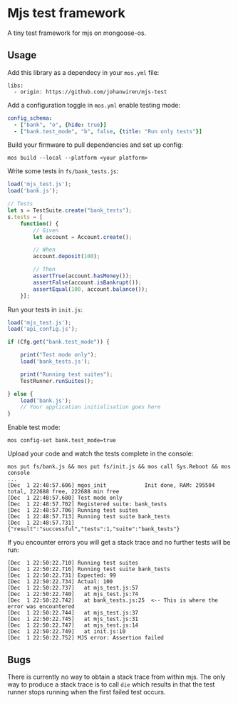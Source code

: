 # Mjs test framework

A tiny test framework for mjs on mongoose-os.

## Usage

Add this library as a dependecy in your `mos.yml` file:

```
libs:
  - origin: https://github.com/johanwiren/mjs-test

```

Add a configuration toggle in `mos.yml` enable testing mode:

```yaml
config_schema:
  - ["bank", "o", {hide: true}]
  - ["bank.test_mode", "b", false, {title: "Run only tests"}]

```

Build your firmware to pull dependencies and set up config:

```
mos build --local --platform <your platform>
```

Write some tests in `fs/bank_tests.js`:

```javascript
load('mjs_test.js');
load('bank.js');

// Tests
let s = TestSuite.create("bank_tests");
s.tests = [
    function() {
        // Given
        let account = Account.create();

        // When
        account.deposit(100);

        // Then
        assertTrue(account.hasMoney());
        assertFalse(account.isBankrupt());
        assertEqual(100, account.balance());
    }];
```

Run your tests in `init.js`:

```javascript
load('mjs_test.js');
load('api_config.js');

if (Cfg.get("bank.test_mode")) {

    print("Test mode only");
    load('bank_tests.js');

    print("Running test suites");
    TestRunner.runSuites();

} else {
    load('bank.js');
    // Your application initialisation goes here
}
```

Enable test mode:

```
mos config-set bank.test_mode=true
```

Upload your code and watch the tests complete in the console:

```
mos put fs/bank.js && mos put fs/init.js && mos call Sys.Reboot && mos console
...
[Dec  1 22:48:57.606] mgos_init            Init done, RAM: 295504 total, 222688 free, 222688 min free
[Dec  1 22:48:57.680] Test mode only 
[Dec  1 22:48:57.702] Registered suite: bank_tests 
[Dec  1 22:48:57.706] Running test suites 
[Dec  1 22:48:57.713] Running test suite bank_tests 
[Dec  1 22:48:57.731] {"result":"successful","tests":1,"suite":"bank_tests"} 
```

If you encounter errors you will get a stack trace and no further tests will be run:

```
[Dec  1 22:50:22.710] Running test suites 
[Dec  1 22:50:22.716] Running test suite bank_tests 
[Dec  1 22:50:22.731] Expected: 99 
[Dec  1 22:50:22.734] Actual: 100 
[Dec  1 22:50:22.737]   at mjs_test.js:57
[Dec  1 22:50:22.740]   at mjs_test.js:74
[Dec  1 22:50:22.742]   at bank_tests.js:25  <-- This is where the error was encountered
[Dec  1 22:50:22.744]   at mjs_test.js:37
[Dec  1 22:50:22.745]   at mjs_test.js:31
[Dec  1 22:50:22.747]   at mjs_test.js:14
[Dec  1 22:50:22.749]   at init.js:10
[Dec  1 22:50:22.752] MJS error: Assertion failed

```

## Bugs

There is currently no way to obtain a stack trace from within mjs. The only way to produce a stack trace is to call `die` which results in that the test runner stops running when the first failed test occurs.

